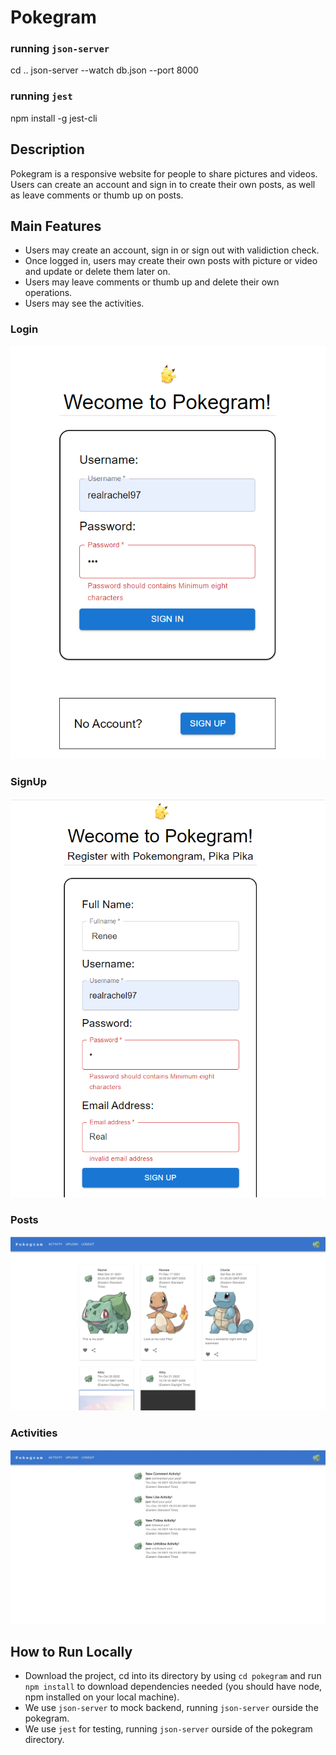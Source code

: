 # Pokegram

### running `json-server`
cd ..
json-server --watch db.json --port 8000

### running `jest`
npm install -g jest-cli

## Description
Pokegram is a responsive website for people to share pictures and videos. Users can create an account and sign in to create their own posts, as well as leave comments or thumb up on posts. 
## Main Features
- Users may create an account, sign in or sign out with validiction check.
- Once logged in, users may create their own posts with picture or video and update or delete them later on.
- Users may leave comments or thumb up and delete their own operations.
- Users may see the activities.
### Login
![Login](Login.png)
### SignUp
![SignUp](SignUp.png)
### Posts
![post](post.png)
### Activities
![activities](activities.jpg)
## How to Run Locally

- Download the project, cd into its directory by using `cd pokegram` and run `npm install` to download dependencies needed (you should have node, npm installed on your local machine).
- We use `json-server` to mock backend, running `json-server` ourside the pokegram.
- We use `jest` for testing, running `json-server` ourside of the pokegram directory.


